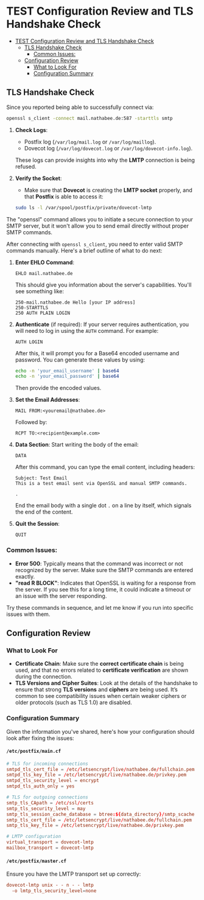 # TEST  Configuration Review and TLS Handshake Check

<!-- TOC -->
- [TEST  Configuration Review and TLS Handshake Check](#test--configuration-review-and-tls-handshake-check)
  - [TLS Handshake Check](#tls-handshake-check)
    - [Common Issues:](#common-issues)
  - [Configuration Review](#configuration-review)
    - [What to Look For](#what-to-look-for)
    - [Configuration Summary](#configuration-summary)
<!-- TOC END -->


##  TLS Handshake Check
Since you reported being able to successfully connect via:

```sh
openssl s_client -connect mail.nathabee.de:587 -starttls smtp
```


1. **Check Logs**:
   - Postfix log (`/var/log/mail.log` or `/var/log/maillog`).
   - Dovecot log (`/var/log/dovecot.log` or `/var/log/dovecot-info.log`).

   These logs can provide insights into why the **LMTP** connection is being refused.

2. **Verify the Socket**:
   - Make sure that **Dovecot** is creating the **LMTP socket** properly, and that **Postfix** is able to access it:

   ```bash
   sudo ls -l /var/spool/postfix/private/dovecot-lmtp
   ```



The "openssl" command allows you to initiate a secure connection to your SMTP server, but it won't allow you to send email directly without proper SMTP commands.

After connecting with `openssl s_client`, you need to enter valid SMTP commands manually. Here's a brief outline of what to do next:

1. **Enter EHLO Command**:
   ```
   EHLO mail.nathabee.de
   ```
   This should give you information about the server's capabilities. You'll see something like:
   ```
   250-mail.nathabee.de Hello [your IP address]
   250-STARTTLS
   250 AUTH PLAIN LOGIN
   ```

2. **Authenticate** (if required):
   If your server requires authentication, you will need to log in using the `AUTH` command. For example:
   ```
   AUTH LOGIN
   ```
   After this, it will prompt you for a Base64 encoded username and password. You can generate these values by using:
   ```bash
   echo -n 'your_email_username' | base64
   echo -n 'your_email_password' | base64
   ```
   Then provide the encoded values.

3. **Set the Email Addresses**:
   ```
   MAIL FROM:<youremail@nathabee.de>
   ```
   Followed by:
   ```
   RCPT TO:<recipient@example.com>
   ```

4. **Data Section**:
   Start writing the body of the email:
   ```
   DATA
   ```
   After this command, you can type the email content, including headers:
   ```
   Subject: Test Email
   This is a test email sent via OpenSSL and manual SMTP commands.

   .
   ```
   End the email body with a single dot `.` on a line by itself, which signals the end of the content.

5. **Quit the Session**:
   ```
   QUIT
   ```

### Common Issues:
- **Error 500**: Typically means that the command was incorrect or not recognized by the server. Make sure the SMTP commands are entered exactly.
- **"read R BLOCK"**: Indicates that OpenSSL is waiting for a response from the server. If you see this for a long time, it could indicate a timeout or an issue with the server responding.

Try these commands in sequence, and let me know if you run into specific issues with them.



## Configuration Review


### What to Look For
- **Certificate Chain**: Make sure the **correct certificate chain** is being used, and that no errors related to **certificate verification** are shown during the connection.
- **TLS Versions and Cipher Suites**: Look at the details of the handshake to ensure that strong **TLS versions** and **ciphers** are being used. It’s common to see compatibility issues when certain weaker ciphers or older protocols (such as TLS 1.0) are disabled.

### Configuration Summary
Given the information you've shared, here's how your configuration should look after fixing the issues:

#### `/etc/postfix/main.cf`
```conf
# TLS for incoming connections
smtpd_tls_cert_file = /etc/letsencrypt/live/nathabee.de/fullchain.pem
smtpd_tls_key_file = /etc/letsencrypt/live/nathabee.de/privkey.pem
smtpd_tls_security_level = encrypt
smtpd_tls_auth_only = yes

# TLS for outgoing connections
smtp_tls_CApath = /etc/ssl/certs
smtp_tls_security_level = may
smtp_tls_session_cache_database = btree:${data_directory}/smtp_scache
smtp_tls_cert_file = /etc/letsencrypt/live/nathabee.de/fullchain.pem
smtp_tls_key_file = /etc/letsencrypt/live/nathabee.de/privkey.pem

# LMTP configuration
virtual_transport = dovecot-lmtp
mailbox_transport = dovecot-lmtp
```

#### `/etc/postfix/master.cf`
Ensure you have the LMTP transport set up correctly:

```conf
dovecot-lmtp unix - - n - - lmtp
  -o lmtp_tls_security_level=none
```
